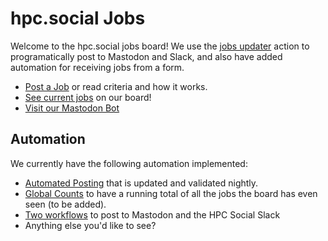 # hpc.social Jobs

Welcome to the hpc.social jobs board! We use the [jobs updater](https://github.com/rseng/jobs-updater) action to
programatically post to Mastodon and Slack, and also have added automation
for receiving jobs from a form. 

 - [Post a Job](https://hpc.social/jobs/about/) or read criteria and how it works.
 - [See current jobs](https://hpc.social/jobs) on our board!
 - [Visit our Mastodon Bot](https://mast.hpc.social/@jobs)
 
## Automation

We currently have the following automation implemented:

 - [Automated Posting](https://hpc.social/jobs/about/) that is updated and validated nightly.
 - [Global Counts](scripts/count_jobs.py) to have a running total of all the jobs the board has even seen (to be added).
 - [Two workflows](.github/workflows) to post to Mastodon and the HPC Social Slack
 - Anything else you'd like to see?

